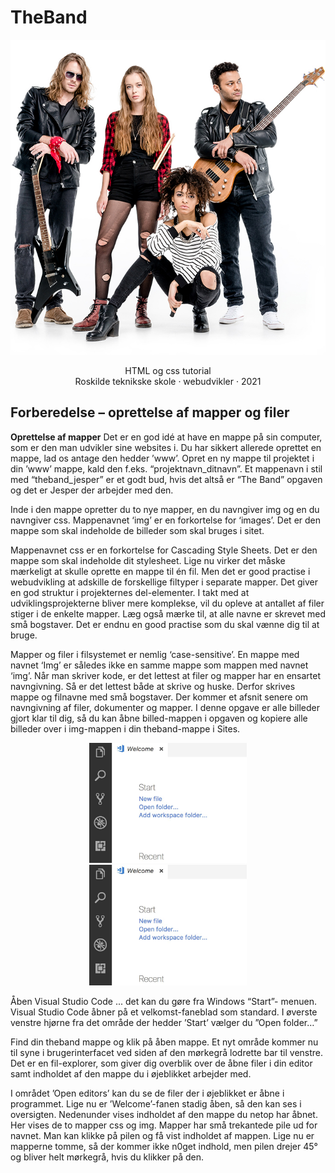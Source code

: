 # TheBand
<div align="center">
  <img src="https://github.com/rts-cmk-opgaver/TheBand/blob/main/Beskrivelsesmaterialer/The%20band%20tutorial%202018.jpg">
  <p>
   HTML og css tutorial<br> Roskilde teknikske skole · webudvikler · 2021
  </p>
</div>

## Forberedelse – oprettelse af mapper og filer

**Oprettelse af mapper**
Det er en god idé at have en mappe på sin computer, som er den man udvikler sine websites i. Du har sikkert allerede oprettet en mappe, lad os antage den hedder ’www’. Opret en ny mappe til projektet i din ’www’ mappe, kald den f.eks. “projektnavn_ditnavn”. Et mappenavn i stil med “theband_jesper” er et godt bud, hvis det altså er “The Band” opgaven og det er Jesper der arbejder med den. 

Inde i den mappe opretter du to nye mapper, en du navngiver
img og en du navngiver css. Mappenavnet ‘img’ er en forkortelse for ‘images’. Det er den
mappe som skal indeholde de billeder som skal bruges i sitet.

Mappenavnet css er en forkortelse for Cascading Style Sheets. Det er den mappe som skal indeholde dit stylesheet.
Lige nu virker det måske mærkeligt at skulle oprette en mappe til én fil. Men det er good
practise i webudvikling at adskille de forskellige filtyper i separate mapper. Det giver en god
struktur i projekternes del-elementer. 
I takt med at udviklingsprojekterne bliver mere komplekse, vil du opleve at antallet af filer stiger i de enkelte mapper. Læg også mærke til, at
alle navne er skrevet med små bogstaver. Det er endnu en good practise som du skal vænne
dig til at bruge. 

Mapper og filer i filsystemet er nemlig ‘case-sensitive’. En mappe med
navnet ‘Img’ er således ikke en samme mappe som mappen med navnet ‘img’. Når man
skriver kode, er det lettest at filer og mapper har en ensartet navngivning. Så er det lettest
både at skrive og huske. Derfor skrives mappe og filnavne med små bogstaver. Der kommer
et afsnit senere om navngivning af filer, dokumenter og mapper. I denne opgave er alle
billeder gjort klar til dig, så du kan åbne billed-mappen i opgaven og kopiere alle billeder
over i img-mappen i din theband-mappe i Sites.

<div align="center">
  <img width="50%" src="https://github.com/rts-cmk-opgaver/TheBand/blob/main/Beskrivelsesmaterialer/welcome.jpg">
  <img width="50%" src="https://github.com/rts-cmk-opgaver/TheBand/blob/main/Beskrivelsesmaterialer/welcome.jpg">
</div>

Åben Visual Studio Code ... det kan du gøre fra
Windows “Start”- menuen. Visual Studio Code
åbner på et velkomst-faneblad som standard. I
øverste venstre hjørne fra det område der hedder
’Start’ vælger du ”Open folder…”

Find din theband mappe og klik på åben mappe. Et nyt område kommer nu til syne i brugerinterfacet
ved siden af den mørkegrå lodrette bar til venstre. Det er en fil-explorer, som giver
dig overblik over de åbne filer i din editor samt indholdet af den mappe du i øjeblikket
arbejder med. 

I området ’Open editors’ kan du se de filer der i øjeblikket er åbne i
programmet. Lige nu er ’Welcome’-fanen stadig åben, så den kan ses i oversigten.
Nedenunder vises indholdet af den mappe du netop har åbnet. Her vises de to mapper css
og img. Mapper har små trekantede pile ud for navnet. Man kan klikke på pilen og få vist
indholdet af mappen. Lige nu er mapperne tomme, så der kommer ikke n0get indhold, men
pilen drejer 45° og bliver helt mørkegrå, hvis du klikker på den.
